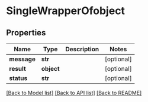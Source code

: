# SingleWrapperOfobject

## Properties
Name | Type | Description | Notes
------------ | ------------- | ------------- | -------------
**message** | **str** |  | [optional] 
**result** | **object** |  | [optional] 
**status** | **str** |  | [optional] 

[[Back to Model list]](../README.md#documentation-for-models) [[Back to API list]](../README.md#documentation-for-api-endpoints) [[Back to README]](../README.md)

